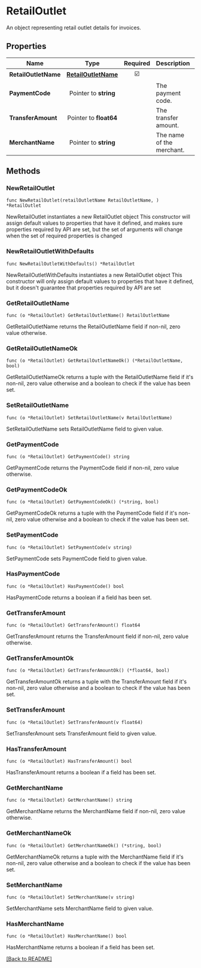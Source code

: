 # RetailOutlet
An object representing retail outlet details for invoices.

## Properties
| Name | Type | Required | Description | Examples |
|------------|:-------------:|:-------------:|-------------|:-------------:|
| **RetailOutletName** | [**RetailOutletName**](RetailOutletName.md) | ☑️ |  |  |
| **PaymentCode** | Pointer to **string** |  | The payment code. |  |
| **TransferAmount** | Pointer to **float64** |  | The transfer amount. |  |
| **MerchantName** | Pointer to **string** |  | The name of the merchant. |  |

## Methods

### NewRetailOutlet

`func NewRetailOutlet(retailOutletName RetailOutletName, ) *RetailOutlet`

NewRetailOutlet instantiates a new RetailOutlet object
This constructor will assign default values to properties that have it defined,
and makes sure properties required by API are set, but the set of arguments
will change when the set of required properties is changed

### NewRetailOutletWithDefaults

`func NewRetailOutletWithDefaults() *RetailOutlet`

NewRetailOutletWithDefaults instantiates a new RetailOutlet object
This constructor will only assign default values to properties that have it defined,
but it doesn't guarantee that properties required by API are set

### GetRetailOutletName

`func (o *RetailOutlet) GetRetailOutletName() RetailOutletName`

GetRetailOutletName returns the RetailOutletName field if non-nil, zero value otherwise.

### GetRetailOutletNameOk

`func (o *RetailOutlet) GetRetailOutletNameOk() (*RetailOutletName, bool)`

GetRetailOutletNameOk returns a tuple with the RetailOutletName field if it's non-nil, zero value otherwise
and a boolean to check if the value has been set.

### SetRetailOutletName

`func (o *RetailOutlet) SetRetailOutletName(v RetailOutletName)`

SetRetailOutletName sets RetailOutletName field to given value.


### GetPaymentCode

`func (o *RetailOutlet) GetPaymentCode() string`

GetPaymentCode returns the PaymentCode field if non-nil, zero value otherwise.

### GetPaymentCodeOk

`func (o *RetailOutlet) GetPaymentCodeOk() (*string, bool)`

GetPaymentCodeOk returns a tuple with the PaymentCode field if it's non-nil, zero value otherwise
and a boolean to check if the value has been set.

### SetPaymentCode

`func (o *RetailOutlet) SetPaymentCode(v string)`

SetPaymentCode sets PaymentCode field to given value.

### HasPaymentCode

`func (o *RetailOutlet) HasPaymentCode() bool`

HasPaymentCode returns a boolean if a field has been set.

### GetTransferAmount

`func (o *RetailOutlet) GetTransferAmount() float64`

GetTransferAmount returns the TransferAmount field if non-nil, zero value otherwise.

### GetTransferAmountOk

`func (o *RetailOutlet) GetTransferAmountOk() (*float64, bool)`

GetTransferAmountOk returns a tuple with the TransferAmount field if it's non-nil, zero value otherwise
and a boolean to check if the value has been set.

### SetTransferAmount

`func (o *RetailOutlet) SetTransferAmount(v float64)`

SetTransferAmount sets TransferAmount field to given value.

### HasTransferAmount

`func (o *RetailOutlet) HasTransferAmount() bool`

HasTransferAmount returns a boolean if a field has been set.

### GetMerchantName

`func (o *RetailOutlet) GetMerchantName() string`

GetMerchantName returns the MerchantName field if non-nil, zero value otherwise.

### GetMerchantNameOk

`func (o *RetailOutlet) GetMerchantNameOk() (*string, bool)`

GetMerchantNameOk returns a tuple with the MerchantName field if it's non-nil, zero value otherwise
and a boolean to check if the value has been set.

### SetMerchantName

`func (o *RetailOutlet) SetMerchantName(v string)`

SetMerchantName sets MerchantName field to given value.

### HasMerchantName

`func (o *RetailOutlet) HasMerchantName() bool`

HasMerchantName returns a boolean if a field has been set.


[[Back to README]](../../README.md)


